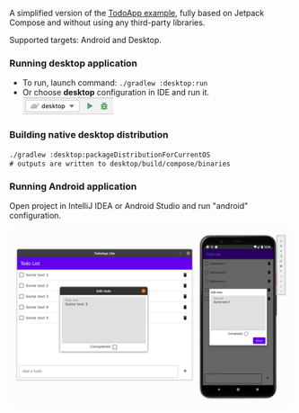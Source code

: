 A simplified version of the [TodoApp example](https://github.com/JetBrains/compose-jb/tree/master/examples/todoapp), fully based on Jetpack Compose and without using any third-party libraries.

Supported targets: Android and Desktop.

### Running desktop application
 * To run, launch command: `./gradlew :desktop:run`
 * Or choose **desktop** configuration in IDE and run it.  
  ![desktop-run-configuration.png](screenshots/desktop-run-configuration.png)

### Building native desktop distribution
```
./gradlew :desktop:packageDistributionForCurrentOS
# outputs are written to desktop/build/compose/binaries
```

### Running Android application

Open project in IntelliJ IDEA or Android Studio and run "android" configuration.

![Desktop](screenshots/todoapplite.png)
